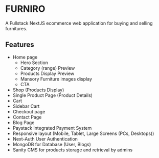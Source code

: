 # FURNIRO

A Fullstack NextJS ecommerce web application for buying and selling furnitures.

## Features

- Home page
  - Hero Section
  - Category (range) Preview
  - Products Display Preview
  - Mansory Furniture images display
  - CTA
- Shop (Products Display)
- Single Product Page (Product Details)
- Cart
- Sidebar Cart
- Checkout page
- Contact Page
- Blog Page
- Paystack Integrated Payment System
- Responsive layout (Mobile, Tablet, Large Screens (PCs, Desktops))
- Next-Auth User Authentication
- MongoDB for Database (User, Blogs)
- Sanity CMS for products storage and retrieval by admins
